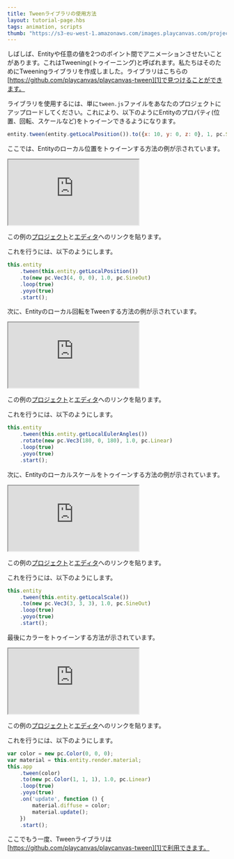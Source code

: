 ```yaml
---
title: Tweenライブラリの使用方法
layout: tutorial-page.hbs
tags: animation, scripts
thumb: "https://s3-eu-west-1.amazonaws.com/images.playcanvas.com/projects/12/452634/BDFB7E-image-75.jpg"
---
```


しばしば、Entityや任意の値を2つのポイント間でアニメーションさせたいことがあります。これはTweening(トゥイーニング)と呼ばれます。私たちはそのためにTweeningライブラリを作成しました。ライブラリはこちらの[https://github.com/playcanvas/playcanvas-tween][1]で見つけることができます。

ライブラリを使用するには、単に`tween.js`ファイルをあなたのプロジェクトにアップロードしてください。これにより、以下のようにEntityのプロパティ(位置、回転、スケールなど)をトゥイーンできるようになります。

```javascript
entity.tween(entity.getLocalPosition()).to({x: 10, y: 0, z: 0}, 1, pc.SineOut);
```

ここでは、Entityのローカル位置をトゥイーンする方法の例が示されています。

<iframe loading="lazy" src="https://playcanv.as/b/wEftzstB/" title="Using the Tween library"></iframe>

この例の[プロジェクト][2]と[エディタ][3]へのリンクを貼ります。

これを行うには、以下のようにします。

```javascript
this.entity
    .tween(this.entity.getLocalPosition())
    .to(new pc.Vec3(4, 0, 0), 1.0, pc.SineOut)
    .loop(true)
    .yoyo(true)
    .start();
```

次に、Entityのローカル回転をTweenする方法の例が示されています。

<iframe loading="lazy" src="https://playcanv.as/b/H8553dGa/" title="Tween Local Rotation"></iframe>

この例の[プロジェクト][2]と[エディタ][4]へのリンクを貼ります。

これを行うには、以下のようにします。

```javascript
this.entity
    .tween(this.entity.getLocalEulerAngles())
    .rotate(new pc.Vec3(180, 0, 180), 1.0, pc.Linear)
    .loop(true)
    .yoyo(true)
    .start();
```

次に、Entityのローカルスケールをトゥイーンする方法の例が示されています。

<iframe loading="lazy" src="https://playcanv.as/b/ndTiHCpD/" title="Tween Local Scale"></iframe>

この例の[プロジェクト][2]と[エディタ][5]へのリンクを貼ります。

これを行うには、以下のようにします。

```javascript
this.entity
    .tween(this.entity.getLocalScale())
    .to(new pc.Vec3(3, 3, 3), 1.0, pc.SineOut)
    .loop(true)
    .yoyo(true)
    .start();
```

最後にカラーをトゥイーンする方法が示されています。

<iframe loading="lazy" src="https://playcanv.as/b/aoRYsYrc/" title="Tween Material Color"></iframe>

この例の[プロジェクト][2]と[エディタ][6]へのリンクを貼ります。

これを行うには、以下のようにします。

```javascript
var color = new pc.Color(0, 0, 0);
var material = this.entity.render.material;
this.app
    .tween(color)
    .to(new pc.Color(1, 1, 1), 1.0, pc.Linear)
    .loop(true)
    .yoyo(true)
    .on('update', function () {
        material.diffuse = color;
        material.update();
    })
    .start();
```

ここでもう一度、Tweenライブラリは[https://github.com/playcanvas/playcanvas-tween][1]で利用できます。

[1]: https://github.com/playcanvas/playcanvas-tween
[2]: https://playcanvas.com/project/452634/overview/using-the-tween-library
[3]: https://playcanvas.com/editor/scene/491504
[4]: https://playcanvas.com/editor/scene/491558
[5]: https://playcanvas.com/editor/scene/491585
[6]: https://playcanvas.com/editor/scene/491559

